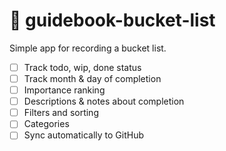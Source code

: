 # 🍁 guidebook-bucket-list

Simple app for recording a bucket list.

-   [ ] Track todo, wip, done status
-   [ ] Track month & day of completion
-   [ ] Importance ranking
-   [ ] Descriptions & notes about completion
-   [ ] Filters and sorting
-   [ ] Categories
-   [ ] Sync automatically to GitHub
